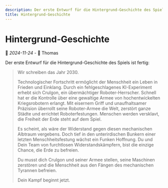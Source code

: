 ```yaml
---
description: Der erste Entwurf für die Hintergrund-Geschichte des Spiels ist fertig.
title: Hintergrund-Geschichte
---
```


# Hintergrund-Geschichte

📅 *2024-11-24* - 🧔 Thomas

Der erste Entwurf für die Hintergrund-Geschichte des Spiels ist fertig:

> Wir schreiben das Jahr 2030. 
>
> Technologischer Fortschritt ermöglicht der Menschheit ein Leben in Frieden und Einklang. Durch ein fehlgeschlagenes KI-Experiment erhebt sich Crulgon, ein übermächtiger Roboter-Herrscher. Schnell hat er die Kontrolle über eine gewaltige Armee von hochentwickelten Kriegsrobotern erlangt. Mit eisernem Griff und unaufhaltsamer Präzision überrollt seine Roboter-Armee die Welt, zerstört ganze Städte und errichtet Roboterfestungen. Menschen werden versklavt, die Freiheit der Erde steht auf dem Spiel.
>
> Es scheint, als wäre der Widerstand gegen diesen mechanischen Albtraum vergebens. Doch tief in den unterirdischen Bunkern einer letzten Menschheitsfestung wächst ein Funken Hoffnung. Du und Dein Team von furchtlosen Widerstandskämpfern, bist die einzige Chance, die Erde zu befreien. 
>
> Du musst dich Crulgon und seiner Armee stellen, seine Maschinen zerstören und die Menschheit aus den Fängen des mechanischen Tyrannen befreien. 
>
> Dein Kampf beginnt jetzt.